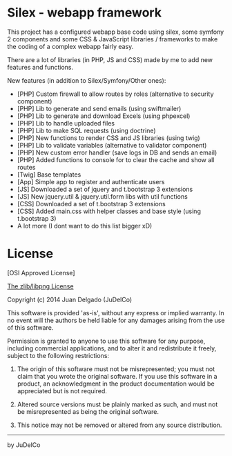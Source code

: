 Silex - webapp framework
=================

This project has a configured webapp base code using silex, some symfony 2 components and some CSS & JavaScript libraries / frameworks to make the coding of a complex webapp fairly easy.

There are a lot of libraries (in PHP, JS and CSS) made by me to add new features and functions.

New features (in addition to Silex/Symfony/Other ones):
- [PHP] Custom firewall to allow routes by roles (alternative to security component)
- [PHP] Lib to generate and send emails (using swiftmailer)
- [PHP] Lib to generate and download Excels (using phpexcel)
- [PHP] Lib to handle uploaded files
- [PHP] Lib to make SQL requests (using doctrine)
- [PHP] New functions to render CSS and JS libraries (using twig)
- [PHP] Lib to validate variables (alternative to validator component)
- [PHP] New custom error handler (save logs in DB and sends an email)
- [PHP] Added functions to console for to clear the cache and show all routes
- [Twig] Base templates
- [App] Simple app to register and authenticate users
- [JS] Downloaded a set of jquery and t.bootstrap 3 extensions
- [JS] New jquery.util & jquery.util.form libs with util functions
- [CSS] Downloaded a set of t.bootstrap 3 extensions
- [CSS] Added main.css with helper classes and base style (using t.bootstrap 3)
- A lot more (I dont want to do this list bigger xD)

License
=================

[OSI Approved License]

[The zlib/libpng License](http://opensource.org/licenses/Zlib)

Copyright (c) 2014 Juan Delgado (JuDelCo)

This software is provided 'as-is', without any express or implied warranty. In no event will the authors be held liable for any damages arising from the use of this software.

Permission is granted to anyone to use this software for any purpose, including commercial applications, and to alter it and redistribute it freely, subject to the following restrictions:

1. The origin of this software must not be misrepresented; you must not claim that you wrote the original software. If you use this software in a product, an acknowledgment in the product documentation would be appreciated but is not required.

2. Altered source versions must be plainly marked as such, and must not be misrepresented as being the original software.

3. This notice may not be removed or altered from any source distribution.

--------------

by JuDelCo
